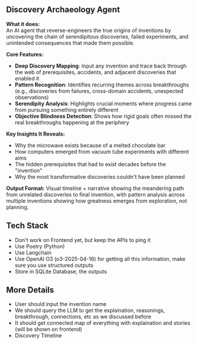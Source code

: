 ## Discovery Archaeology Agent

**What it does:**  
An AI agent that reverse-engineers the true origins of inventions by uncovering the chain of serendipitous discoveries, failed experiments, and unintended consequences that made them possible.

**Core Features:**
- **Deep Discovery Mapping**: Input any invention and trace back through the web of prerequisites, accidents, and adjacent discoveries that enabled it
- **Pattern Recognition**: Identifies recurring themes across breakthroughs (e.g., discoveries from failures, cross-domain accidents, unexpected observations)
- **Serendipity Analysis**: Highlights crucial moments where progress came from pursuing something entirely different
- **Objective Blindness Detection**: Shows how rigid goals often missed the real breakthroughs happening at the periphery

**Key Insights It Reveals:**
- Why the microwave exists because of a melted chocolate bar
- How computers emerged from vacuum tube experiments with different aims
- The hidden prerequisites that had to exist decades before the "invention"
- Why the most transformative discoveries couldn't have been planned

**Output Format:**
Visual timeline + narrative showing the meandering path from unrelated discoveries to final invention, with pattern analysis across multiple inventions showing how greatness emerges from exploration, not planning.

## Tech Stack

- Don't work on Frontend yet, but keep the APIs to ping it
- Use Poetry (Python) 
- Use Langchain
- Use OpenAI O3 (o3-2025-04-16) for getting all this information, make sure you use structured outputs
- Store in SQLite Database, the outputs

## More Details

- User should input the invention name
- We should query the LLM to get the explaination, reasonings, breakthrough, connections, etc as we discussed before
- It should get connected map of everything with explaination and stories (will be shown on frontend)
- Discovery Timeline

